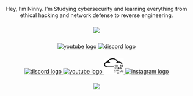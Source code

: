 <p align="center">Hey, I’m Ninny. I’m Studying cybersecurity and learning everything from ethical hacking and network defense to reverse engineering.</p>

###

<div align="center">
  <img height="500" src="https://cdn.discordapp.com/attachments/1126936117548171306/1349609057547190302/ezgif.com-animated-gif-maker.gif?ex=689190e1&is=68903f61&hm=96725fc6b5d75a38546809d83749de5fd9a790dc1ef1b9f350b30bbe5f0ff4f9&"  />
</div>

###

<div align="center">
  <a href="https://www.youtube.com/@Ninnyisbaby" target="_blank">
    <img src="https://img.shields.io/static/v1?message=Youtube&logo=youtube&label=&color=FF0000&logoColor=white&labelColor=&style=for-the-badge" height="35" alt="youtube logo"  />
  </a>
  <a href="https://discord.com/users/962344088236064808" target="_blank">
    <img src="https://img.shields.io/static/v1?message=Discord&logo=discord&label=&color=7289DA&logoColor=white&labelColor=&style=for-the-badge" height="35" alt="discord logo"  />
  </a>
</div>

###

<div align="center">
  <a href="https://discord.com/users/962344088236064808" target="_blank">
    <img src="https://raw.githubusercontent.com/maurodesouza/profile-readme-generator/master/src/assets/icons/social/discord/default.svg" width="52" height="40" alt="discord logo"  />
  </a>
  <a href="https://www.youtube.com/@Ninnyisbaby" target="_blank">
    <img src="https://raw.githubusercontent.com/maurodesouza/profile-readme-generator/master/src/assets/icons/social/youtube/default.svg" width="52" height="40" alt="youtube logo"  />
  </a>
  <a href="https://tryhackme.com/p/Ninny" target="_blank">
    <img src="https://raw.githubusercontent.com/maurodesouza/profile-readme-generator/master/src/assets/icons/social/tryhackme/default.svg" width="52" height="40" alt="tryhackme logo"  />
  </a>
  <a href="https://www.instagram.com/ninnyisbabyyy/" target="_blank">
    <img src="https://raw.githubusercontent.com/maurodesouza/profile-readme-generator/master/src/assets/icons/social/instagram/default.svg" width="52" height="40" alt="instagram logo"  />
  </a>
</div>

###

<div align="center">
  <img src="https://visitor-badge.laobi.icu/badge?page_id=Ninnyyy.Ninnyyy&left_color=blue&right_color=blue"  />
</div>

###
